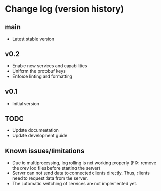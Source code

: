 # Change log (version history)

## main
- Latest stable version

## v0.2
- Enable new services and capabilities
- Uniform the protobuf keys
- Enforce linting and formatting

## v0.1
- Initial version


## TODO
- Update documentation
- Update development guide


## Known issues/limitations
- Due to multiprocessing, log rolling is not working properly (FIX: remove the prev log files before starting the server)
- Server can not send data to connected clients directly. Thus, clients need to request data from the server.
- The automatic switching of services are not implemented yet.

